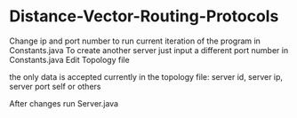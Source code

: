 # Distance-Vector-Routing-Protocols

Change ip and port number to run current iteration of the program in Constants.java
To create another server just input a different port number in Constants.java
Edit Topology file

the only data is accepted currently in the topology file:
    server id, server ip, server port 
        self or others

After changes run Server.java